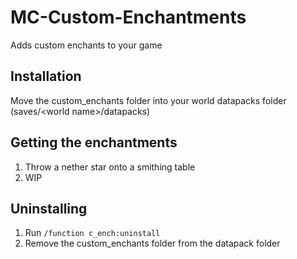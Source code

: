 # MC-Custom-Enchantments
Adds custom enchants to your game
## Installation
Move the custom_enchants folder into your world datapacks folder (saves/\<world name>/datapacks)
## Getting the enchantments
1. Throw a nether star onto a smithing table
2. WIP
## Uninstalling
1. Run `/function c_ench:uninstall`
2. Remove the custom_enchants folder from the datapack folder
